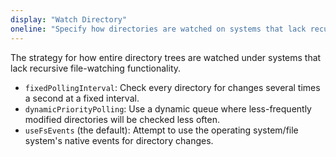 ```yaml
---
display: "Watch Directory"
oneline: "Specify how directories are watched on systems that lack recursive file-watching functionality."
---
```


The strategy for how entire directory trees are watched under systems that lack recursive file-watching functionality.

- `fixedPollingInterval`: Check every directory for changes several times a second at a fixed interval.
- `dynamicPriorityPolling`: Use a dynamic queue where less-frequently modified directories will be checked less often.
- `useFsEvents` (the default): Attempt to use the operating system/file system's native events for directory changes.
